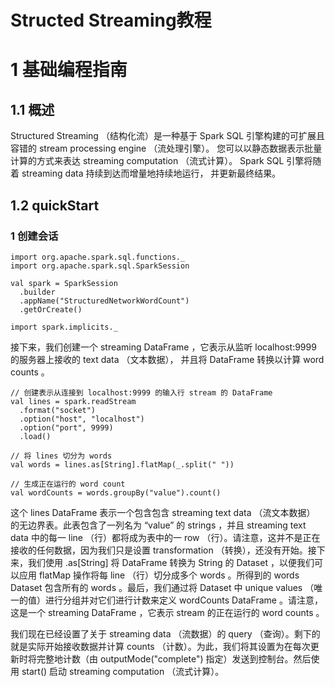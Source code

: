 Structed Streaming教程 
=========== 
# 1 基础编程指南
## 1.1 概述
Structured Streaming （结构化流）是一种基于 Spark SQL 引擎构建的可扩展且容错的 stream processing engine （流处理引擎）。
您可以以静态数据表示批量计算的方式来表达 streaming computation （流式计算）。 Spark SQL 引擎将随着 streaming data 持续到达而增量地持续地运行，
并更新最终结果。  

## 1.2 quickStart
### 1 创建会话
```
import org.apache.spark.sql.functions._
import org.apache.spark.sql.SparkSession

val spark = SparkSession
  .builder
  .appName("StructuredNetworkWordCount")
  .getOrCreate()
  
import spark.implicits._
```
接下来，我们创建一个 streaming DataFrame ，它表示从监听 localhost:9999 的服务器上接收的 text data （文本数据），
并且将 DataFrame 转换以计算 word counts 。

```
// 创建表示从连接到 localhost:9999 的输入行 stream 的 DataFrame
val lines = spark.readStream
  .format("socket")
  .option("host", "localhost")
  .option("port", 9999)
  .load()

// 将 lines 切分为 words
val words = lines.as[String].flatMap(_.split(" "))

// 生成正在运行的 word count
val wordCounts = words.groupBy("value").count()
```


这个 lines DataFrame 表示一个包含包含 streaming text data （流文本数据） 的无边界表。此表包含了一列名为 “value” 的 strings ，并且 streaming text data 中的每一 line （行）都将成为表中的一 row （行）。请注意，这并不是正在接收的任何数据，因为我们只是设置 transformation （转换），还没有开始。接下来，我们使用 .as[String] 将 DataFrame 转换为 String 的 Dataset ，以便我们可以应用 flatMap 操作将每 line （行）切分成多个 words 。所得到的 words Dataset 包含所有的 words 。最后，我们通过将 Dataset 中 unique values （唯一的值）进行分组并对它们进行计数来定义 wordCounts DataFrame 。请注意，这是一个 streaming DataFrame ，它表示 stream 的正在运行的 word counts 。


我们现在已经设置了关于 streaming data （流数据）的 query （查询）。剩下的就是实际开始接收数据并计算 counts （计数）。为此，我们将其设置为在每次更新时将完整地计数（由 outputMode("complete") 指定）发送到控制台。然后使用 start() 启动 streaming computation （流式计算）。
